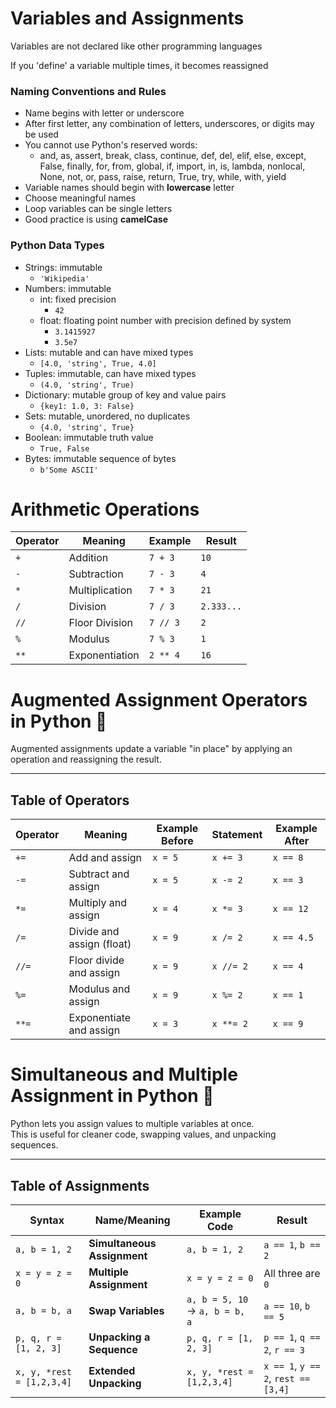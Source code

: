 # Variables and Assignments

Variables are not declared like other programming languages

If you 'define' a variable multiple times, it becomes reassigned

### Naming Conventions and Rules
- Name begins with letter or underscore
- After first letter, any combination of letters, underscores, or digits may be used
- You cannot use Python's reserved words:
  - and, as, assert, break, class, continue,
def, del, elif, else, except, False, finally, for, from, global, if, import, in,
is, lambda, nonlocal, None, not, or,
pass, raise, return, True, try, while,
with, yield
- Variable names should begin with **lowercase** letter
- Choose meaningful names
- Loop variables can be single letters
- Good practice is using **camelCase**

### Python Data Types
- Strings: immutable
  - `'Wikipedia'`
- Numbers: immutable
  - int: fixed precision
    - `42`
  - float: floating point number with precision defined by system
    - `3.1415927`
    - `3.5e7`
- Lists: mutable and can have mixed types
  - `[4.0, 'string', True, 4.0]`
- Tuples: immutable, can have mixed types
  - `(4.0, 'string', True)`
- Dictionary: mutable group of key and value pairs
  - `{key1: 1.0, 3: False}`
- Sets: mutable, unordered, no duplicates
  - `{4.0, 'string', True}`
- Boolean: immutable truth value
  - `True, False`
- Bytes: immutable sequence of bytes
  - `b'Some ASCII'`

# Arithmetic Operations
| Operator | Meaning        | Example  | Result     |
| -------- | -------------- | -------- | ---------- |
| `+`      | Addition       | `7 + 3`  | `10`       |
| `-`      | Subtraction    | `7 - 3`  | `4`        |
| `*`      | Multiplication | `7 * 3`  | `21`       |
| `/`      | Division       | `7 / 3`  | `2.333...` |
| `//`     | Floor Division | `7 // 3` | `2`        |
| `%`      | Modulus        | `7 % 3`  | `1`        |
| `**`     | Exponentiation | `2 ** 4` | `16`       |


# Augmented Assignment Operators in Python 🎯

Augmented assignments update a variable "in place" by applying an operation and reassigning the result.

---

## Table of Operators

| Operator | Meaning                       | Example Before | Statement     | Example After |
|----------|-------------------------------|----------------|---------------|---------------|
| `+=`     | Add and assign                | `x = 5`        | `x += 3`      | `x == 8`      |
| `-=`     | Subtract and assign           | `x = 5`        | `x -= 2`      | `x == 3`      |
| `*=`     | Multiply and assign           | `x = 4`        | `x *= 3`      | `x == 12`     |
| `/=`     | Divide and assign (float)     | `x = 9`        | `x /= 2`      | `x == 4.5`    |
| `//=`    | Floor divide and assign       | `x = 9`        | `x //= 2`     | `x == 4`      |
| `%=`     | Modulus and assign            | `x = 9`        | `x %= 2`      | `x == 1`      |
| `**=`    | Exponentiate and assign       | `x = 3`        | `x **= 2`     | `x == 9`      |

# Simultaneous and Multiple Assignment in Python 🧩

Python lets you assign values to multiple variables at once.  
This is useful for cleaner code, swapping values, and unpacking sequences.

---

## Table of Assignments

| Syntax                  | Name/Meaning               | Example Code           | Result                      |
|--------------------------|----------------------------|------------------------|-----------------------------|
| `a, b = 1, 2`           | **Simultaneous Assignment** | `a, b = 1, 2`          | `a == 1`, `b == 2`          |
| `x = y = z = 0`         | **Multiple Assignment**     | `x = y = z = 0`        | All three are `0`           |
| `a, b = b, a`           | **Swap Variables**          | `a, b = 5, 10` → `a, b = b, a` | `a == 10`, `b == 5` |
| `p, q, r = [1, 2, 3]`   | **Unpacking a Sequence**    | `p, q, r = [1, 2, 3]`  | `p == 1`, `q == 2`, `r == 3` |
| `x, y, *rest = [1,2,3,4]` | **Extended Unpacking**    | `x, y, *rest = [1,2,3,4]` | `x == 1`, `y == 2`, `rest == [3,4]` |